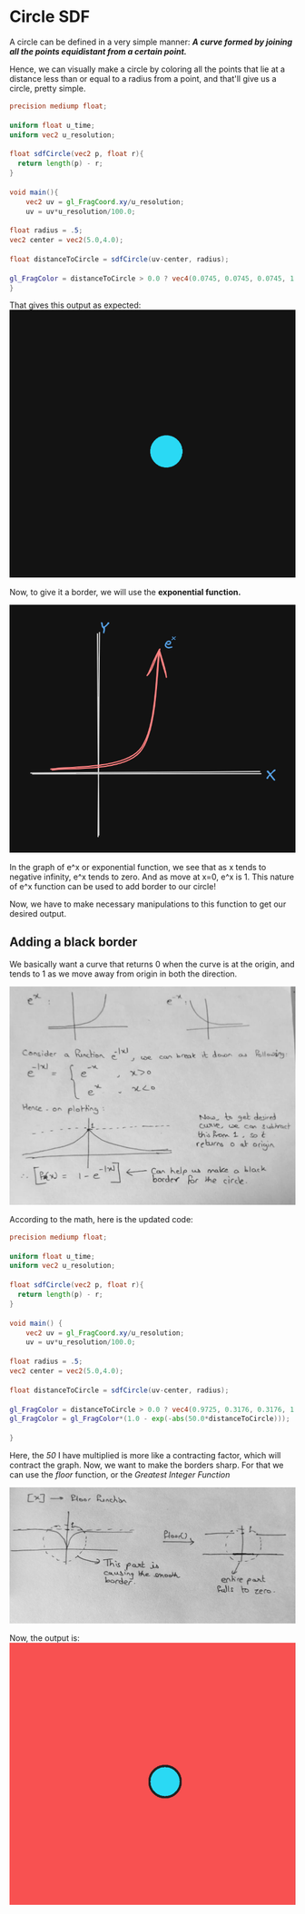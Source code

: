 # Circle SDF

A circle can be defined in a very simple manner: **_A curve formed by joining all the points equidistant from a certain point._**

Hence, we can visually make a circle by coloring all the points that lie at a distance less than or equal to a radius from a point, and that'll give us a circle, pretty simple.

```glsl
precision mediump float;

uniform float u_time;
uniform vec2 u_resolution;

float sdfCircle(vec2 p, float r){
  return length(p) - r;
}

void main(){
    vec2 uv = gl_FragCoord.xy/u_resolution;
    uv = uv*u_resolution/100.0;

float radius = .5;
vec2 center = vec2(5.0,4.0);

float distanceToCircle = sdfCircle(uv-center, radius);

gl_FragColor = distanceToCircle > 0.0 ? vec4(0.0745, 0.0745, 0.0745, 1.0) : vec4(0.1647, 0.851, 0.9569, 1.0);
}
```
That gives this output as expected:
![alt text](image.png)

Now, to give it a border, we will use the **exponential function.**

![alt text](image-1.png)

In the graph of e^x or exponential function, we see that as x tends to negative infinity, e^x tends to zero. And as move at x=0, e^x is 1.
This nature of e^x function can be used to add border to our circle!

Now, we have to make necessary manipulations to this function to get our desired output.

## Adding a black border
We basically want a curve that returns 0 when the curve is at the origin, and tends to 1 as we move away from origin in both the direction.

![alt text](image-2.png)

According to the math, here is the updated code:

```glsl
precision mediump float;

uniform float u_time;
uniform vec2 u_resolution;

float sdfCircle(vec2 p, float r){
  return length(p) - r;
}
 
void main() {
    vec2 uv = gl_FragCoord.xy/u_resolution;
    uv = uv*u_resolution/100.0;

float radius = .5;
vec2 center = vec2(5.0,4.0);

float distanceToCircle = sdfCircle(uv-center, radius);

gl_FragColor = distanceToCircle > 0.0 ? vec4(0.9725, 0.3176, 0.3176, 1.0) : vec4(0.1647, 0.851, 0.9569, 1.0);
gl_FragColor = gl_FragColor*(1.0 - exp(-abs(50.0*distanceToCircle)));

}
```
Here, the _50_ I have multiplied is more like a contracting factor, which will contract the graph.
Now, we want to make the borders sharp. For that we can use the _floor_ function, or the _Greatest Integer Function_

![alt text](image-3.png)

Now, the output is:
![alt text](image-4.png)